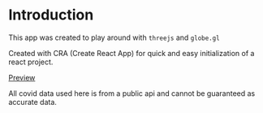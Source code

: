 # Introduction
This app was created to play around with `threejs` and `globe.gl`

Created with CRA (Create React App) for quick and easy initialization of a react project.

[Preview](https://vigorous-jones-8e6fb9.netlify.app/)

All covid data used here is from a public api and cannot be guaranteed as accurate data.
